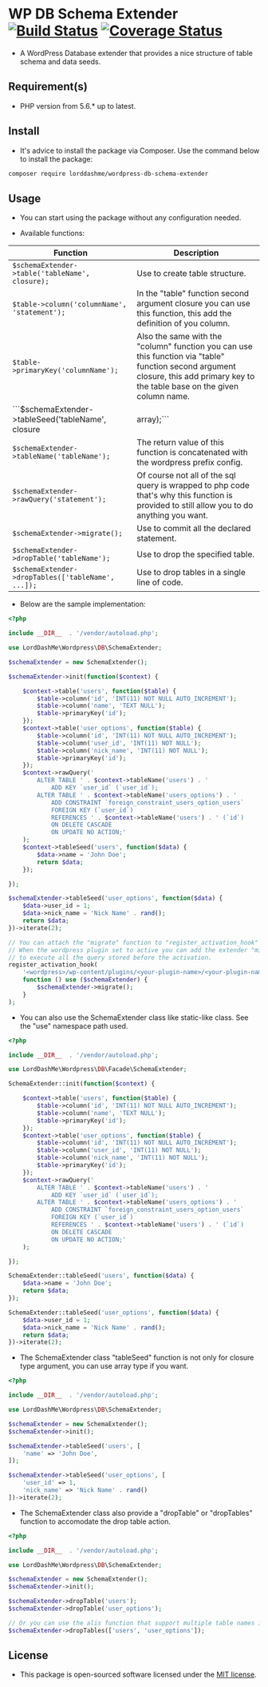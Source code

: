 # WP DB Schema Extender [![Build Status](https://travis-ci.org/LordDashMe/wordpress-db-schema-extender.svg?branch=master)](https://travis-ci.org/LordDashMe/wordpress-db-schema-extender) [![Coverage Status](https://coveralls.io/repos/github/LordDashMe/wordpress-db-schema-extender/badge.svg?branch=master)](https://coveralls.io/github/LordDashMe/wordpress-db-schema-extender?branch=master)

- A WordPress Database extender that provides a nice structure of table schema and data seeds.

## Requirement(s)

- PHP version from 5.6.* up to latest.

## Install

- It's advice to install the package via Composer. Use the command below to install the package:

```txt
composer require lorddashme/wordpress-db-schema-extender
```

## Usage

- You can start using the package without any configuration needed.

- Available functions:

| Function | Description |
| -------- | ----------- |
| ```$schemaExtender->table('tableName', closure);``` | Use to create table structure. |
| ```$table->column('columnName', 'statement');``` | In the "table" function second argument closure you can use this function, this add the definition of you column. |
| ```$table->primaryKey('columnName');``` | Also the same with the "column" function you can use this function via "table" function  second argument closure, this add primary key to the table base on the given column name. |
| ```$schemaExtender->tableSeed('tableName', closure|array);``` | Use to seed data to the given table name. |
| ```$schemaExtender->tableName('tableName');``` | The return value of this function is concatenated with the wordpress prefix config. |
| ```$schemaExtender->rawQuery('statement');``` | Of course not all of the sql query is wrapped to php code that's why this function is provided to still allow you to do anything you want. |
| ```$schemaExtender->migrate();``` | Use to commit all the declared statement. |
| ```$schemaExtender->dropTable('tableName');``` | Use to drop the specified table. |
| ```$schemaExtender->dropTables(['tableName', ...]);``` | Use to drop tables in a single line of code. |

- Below are the sample implementation:

```php
<?php

include __DIR__  . '/vendor/autoload.php';

use LordDashMe\Wordpress\DB\SchemaExtender;

$schemaExtender = new SchemaExtender();

$schemaExtender->init(function($context) {

    $context->table('users', function($table) {
        $table->column('id', 'INT(11) NOT NULL AUTO_INCREMENT');
        $table->column('name', 'TEXT NULL');
        $table->primaryKey('id');
    });
    $context->table('user_options', function($table) {
        $table->column('id', 'INT(11) NOT NULL AUTO_INCREMENT');
        $table->column('user_id', 'INT(11) NOT NULL');
        $table->column('nick_name', 'INT(11) NOT NULL');
        $table->primaryKey('id');
    });
    $context->rawQuery('
        ALTER TABLE ' . $context->tableName('users') . '
            ADD KEY `user_id` (`user_id`);
        ALTER TABLE ' . $context->tableName('users_options') . ' 
            ADD CONSTRAINT `foreign_constraint_users_option_users` 
            FOREIGN KEY (`user_id`) 
            REFERENCES ' . $context->tableName('users') . ' (`id`) 
            ON DELETE CASCADE 
            ON UPDATE NO ACTION;'
    );
    $context->tableSeed('users', function($data) {
        $data->name = 'John Doe';
        return $data;
    });

});

$schemaExtender->tableSeed('user_options', function($data) {
    $data->user_id = 1;
    $data->nick_name = 'Nick Name' . rand();
    return $data;
})->iterate(2);

// You can attach the "migrate" function to "register_activation_hook" of wordpress.
// When the wordpress plugin set to active you can add the extender "migrate" function
// to execute all the query stored before the activation.
register_activation_hook( 
    '<wordpress>/wp-content/plugins/<your-plugin-name>/<your-plugin-name>.php', 
    function () use ($schemaExtender) {
        $schemaExtender->migrate();
    } 
);

```

- You can also use the SchemaExtender class like static-like class. See the "use" namespace path used.

```php
<?php

include __DIR__  . '/vendor/autoload.php';

use LordDashMe\Wordpress\DB\Facade\SchemaExtender;

SchemaExtender::init(function($context) {

    $context->table('users', function($table) {
        $table->column('id', 'INT(11) NOT NULL AUTO_INCREMENT');
        $table->column('name', 'TEXT NULL');
        $table->primaryKey('id');
    });
    $context->table('user_options', function($table) {
        $table->column('id', 'INT(11) NOT NULL AUTO_INCREMENT');
        $table->column('user_id', 'INT(11) NOT NULL');
        $table->column('nick_name', 'INT(11) NOT NULL');
        $table->primaryKey('id');
    });
    $context->rawQuery('
        ALTER TABLE ' . $context->tableName('users') . '
            ADD KEY `user_id` (`user_id`);
        ALTER TABLE ' . $context->tableName('users_options') . ' 
            ADD CONSTRAINT `foreign_constraint_users_option_users` 
            FOREIGN KEY (`user_id`) 
            REFERENCES ' . $context->tableName('users') . ' (`id`) 
            ON DELETE CASCADE 
            ON UPDATE NO ACTION;'
    );

});

SchemaExtender::tableSeed('users', function($data) {
    $data->name = 'John Doe';
    return $data;
});

SchemaExtender::tableSeed('user_options', function($data) {
    $data->user_id = 1;
    $data->nick_name = 'Nick Name' . rand();
    return $data;
})->iterate(2);

```

- The SchemaExtender class "tableSeed" function is not only for closure type argument, you can use array type if you want.

```php
<?php

include __DIR__  . '/vendor/autoload.php';

use LordDashMe\Wordpress\DB\SchemaExtender;

$schemaExtender = new SchemaExtender();
$schemaExtender->init();

$schemaExtender->tableSeed('users', [
    'name' => 'John Doe',
]);

$schemaExtender->tableSeed('user_options', [
    'user_id' => 1,
    'nick_name' => 'Nick Name' . rand()
])->iterate(2);

```

- The SchemaExtender class also provide a "dropTable" or "dropTables" function to accomodate the drop table action.

```php
<?php

include __DIR__  . '/vendor/autoload.php';

use LordDashMe\Wordpress\DB\SchemaExtender;

$schemaExtender = new SchemaExtender();
$schemaExtender->init();

$schemaExtender->dropTable('users');
$schemaExtender->dropTable('user_options');

// Or you can use the alis function that support multiple table names in one argument.
$schemaExtender->dropTables(['users', 'user_options']);

```

## License

- This package is open-sourced software licensed under the [MIT license](https://opensource.org/licenses/MIT).

